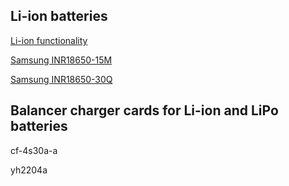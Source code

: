 
## Li-ion batteries

[Li-ion functionality](http://batteryuniversity.com/learn/article/types_of_lithium_ion)

[Samsung INR18650-15M](https://secondlifestorage.com/t-Samsung-INR18650-15M-Cell-Specifications)

[Samsung INR18650-30Q](https://secondlifestorage.com/t-Samsung-INR18650-30Q-Cell-Specifications)


## Balancer charger cards for Li-ion and LiPo batteries

cf-4s30a-a

yh2204a